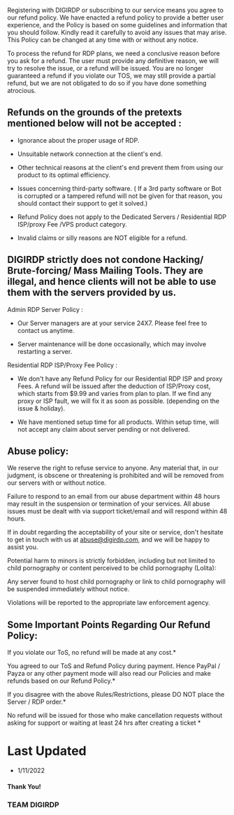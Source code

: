 Registering with DIGIRDP or subscribing to our service means you agree to our refund policy. We have enacted a refund policy to provide a better user experience, and the Policy is based on some guidelines and information that you should follow. Kindly read it carefully to avoid any issues that may arise. This Policy can be changed at any time with or without any notice. 

To process the refund for RDP plans, we need a conclusive reason before you ask for a refund. The user must provide any definitive reason, we will try to resolve the issue, or a refund will be issued. You are no longer guaranteed a refund if you violate our TOS, we may still provide a partial refund, but we are not obligated to do so if you have done something atrocious.

## Refunds on the grounds of the pretexts mentioned below will not be accepted :
 
-  Ignorance about the proper usage of RDP.
 
- Unsuitable network connection at the client's end.
 
- Other technical reasons at the client's end prevent them from using our product to its optimal efficiency.
 
- Issues concerning third-party software.  ( If a 3rd party software or Bot is corrupted or a tampered refund will not be given for that reason, you should contact their support to get it solved.)

- Refund Policy does not apply to the Dedicated Servers / Residential RDP ISP/proxy Fee /VPS product category.
 
- Invalid claims or silly reasons are NOT eligible for a refund.
 
## DIGIRDP strictly does not condone Hacking/ Brute-forcing/ Mass Mailing Tools. They are illegal, and hence clients will not be able to use them with the servers provided by us.
Admin RDP Server Policy :
 
- Our Server managers are at your service 24X7. Please feel free to contact us anytime.
 
- Server maintenance will be done occasionally, which may involve restarting a server.

Residential RDP ISP/Proxy Fee Policy :
- We don't have any Refund Policy for our Residential RDP ISP and proxy Fees. A refund will be issued after the deduction of ISP/Proxy cost, which starts from $9.99 and varies from plan to plan.
 If we find any proxy or ISP fault, we will fix it as soon as possible. (depending on the issue & holiday).
 
- We have mentioned setup time for all products. Within setup time, will not accept any claim about server pending or not delivered.


## Abuse policy:

We reserve the right to refuse service to anyone. Any material that, in our judgment, is obscene or threatening is prohibited and will be removed from our servers with or without notice.

Failure to respond to an email from our abuse department within 48 hours may result in the suspension or termination of your services. All abuse issues must be dealt with via support ticket/email and will respond within 48 hours.

If in doubt regarding the acceptability of your site or service, don't hesitate to get in touch with us at <abuse@digirdp.com>, and we will be happy to assist you.

Potential harm to minors is strictly forbidden, including but not limited to child pornography or content perceived to be child pornography (Lolita):

Any server found to host child pornography or link to child pornography will be suspended immediately without notice.

Violations will be reported to the appropriate law enforcement agency.

## Some Important Points Regarding Our Refund Policy:
 
 If you violate our ToS, no refund will be made at any cost.*

 You agreed to our ToS and Refund Policy during payment. Hence PayPal / Payza or any other payment mode will also read our Policies and make refunds based on our Refund Policy.*

 If you disagree with the above Rules/Restrictions, please DO NOT place the Server / RDP  order.*

 No refund will be issued for those who make cancellation requests without asking for support or waiting at least 24 hrs after creating a ticket *

# Last Updated
- 1/11/2022
>
>
#### Thank You!
### TEAM DIGIRDP